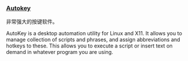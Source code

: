 <!--TITLE: Linux 实用工具 -->

### [Autokey](https://code.google.com/p/autokey/)
非常强大的按键软件。

AutoKey is a desktop automation utility for Linux and X11. It allows you to manage collection of scripts and phrases, and assign abbreviations and hotkeys to these. This allows you to execute a script or insert text on demand in whatever program you are using.





